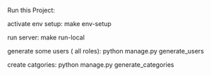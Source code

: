 

Run this Project:

activate env setup:
make env-setup

run server:
make run-local


generate some users ( all roles):
python manage.py generate_users


create catgories:
python manage.py generate_categories